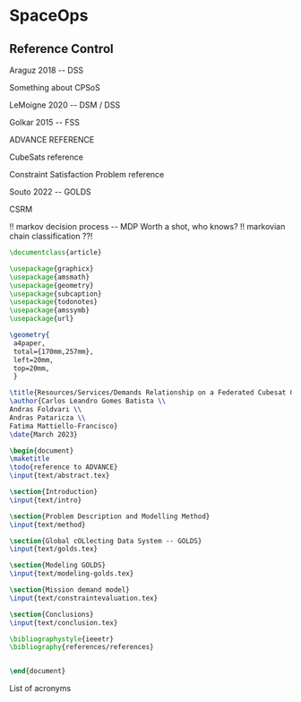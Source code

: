 # SpaceOps

## Reference Control

Araguz 2018 -- DSS

Something about CPSoS

LeMoigne 2020 -- DSM / DSS

Golkar 2015 -- FSS

ADVANCE REFERENCE

CubeSats reference

Constraint Satisfaction Problem reference

Souto 2022 -- GOLDS

CSRM 


!! markov decision process -- MDP Worth a shot, who knows?
!! markovian chain classification ??!

``` latex
\documentclass{article}

\usepackage{graphicx}
\usepackage{amsmath}
\usepackage{geometry}
\usepackage{subcaption}
\usepackage{todonotes}
\usepackage{amssymb}
\usepackage{url}

\geometry{
 a4paper,
 total={170mm,257mm},
 left=20mm,
 top=20mm,
 }

\title{Resources/Services/Demands Relationship on a Federated Cubesat Constellation System Operation}
\author{Carlos Leandro Gomes Batista \\
Andras Foldvari \\
Andras Pataricza \\
Fatima Mattiello-Francisco}
\date{March 2023}

\begin{document}
\maketitle
\todo{reference to ADVANCE}
\input{text/abstract.tex}

\section{Introduction}
\input{text/intro}

\section{Problem Description and Modelling Method}
\input{text/method}

\section{Global cOLlecting Data System -- GOLDS}
\input{text/golds.tex}

\section{Modeling GOLDS}
\input{text/modeling-golds.tex}

\section{Mission demand model}
\input{text/constraintevaluation.tex}

\section{Conclusions}
\input{text/conclusion.tex}

\bibliographystyle{ieeetr}
\bibliography{references/references}


\end{document}
```

List of acronyms

